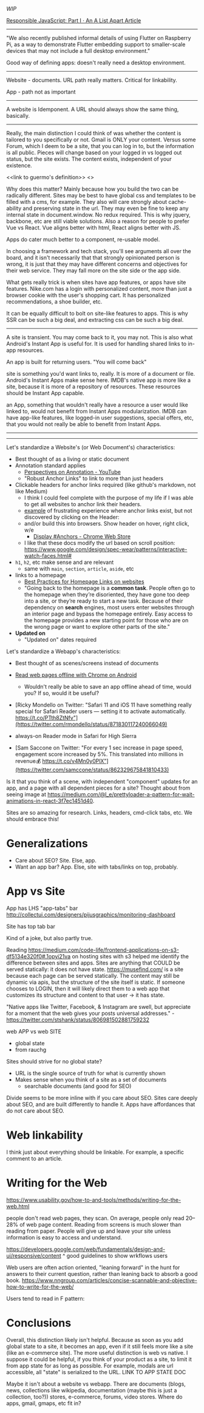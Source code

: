 _WIP_

[Responsible JavaScript: Part I · An A List Apart Article](https://alistapart.com/article/responsible-javascript-part-1)

---

"We also recently published informal details of using Flutter on Raspberry Pi, as a way to demonstrate Flutter embedding support to smaller-scale devices that may not include a full desktop environment."

Good way of defining apps: doesn't really need a desktop environment.

---

Website - documents. URL path really matters. Critical for linkability.

App - path not as important

---

A website is Idemponent. A URL should always show the same thing, basically.

---

Really, the main distinction I could think of was whether the content is tailored to you specifically or not. Gmail is
ONLY your content. Versus some Forum, which I deem to be a site, that you can log in to, but the information is all
public. Pieces will change based on your logged in vs logged out status, but the site exists. The content exists,
independent of your existence.

<<link to guermo's definition>>
<<link to google.io panel where jake tries to answer>>

Why does this matter?
Mainly because how you build the two can be radically different. Sites may be best to have global css and templates to
be filled with a cms, for example. They also will care strongly about cache-ability and preserving state in the url.
They may even be fine to keep any internal state in document.window. No redux required. This is why jquery, backbone,
etc are still viable solutions. Also a reason for people to prefer Vue vs React. Vue aligns better with html, React
aligns better with JS.

Apps do cater much better to a component, re-usable model.

In choosing a framework and tech stack, you'll see arguments all over the board, and it isn't necessarily that that
strongly opinionated person is wrong, it is just that they may have different concerns and objectives for their web
service. They may fall more on the site side or the app side.

What gets really trick is when sites have app features, or apps have site features. Nike.com has a login with
personalized content, more than just a browser cookie with the user's shopping cart. It has personalized
recommendations, a shoe builder, etc.

It can be equally difficult to bolt on site-like features to apps. This is why SSR can be such a big deal, and
extracting css can be such a big deal.

---

A site is transient. You may come back to it, you may not. This is also what Android's Instant App is useful for. It is
used for handling shared links to in-app resources.

An app is built for returning users. "You will come back"

site is something you'd want links to, really. It is more of a document or file. Android's Instant Apps make sense here.
IMDB's native app is more like a site, because it is more of a repository of resources. These resources should be
Instant App capable.

an App, something that wouldn't really have a resource a user would like linked to, would not benefit from Instant Apps
modularization. IMDB can have app-like features, like logged-in user suggestions, special offers, etc, that you would
not really be able to benefit from Instant Apps.

---


---

Let's standardize a Website's (or Web Document's) characteristics:
- Best thought of as a living or static document
- Annotation standard applies
  - [Perspectives on Annotation - YouTube](https://www.youtube.com/watch?v=m2cJNDs7y2Y)
  - "Robust Anchor Links" to link to more than just headers
- Clickable headers for anchor links required (like github's markdown, not like Medium)
  - I think I could feel complete with the purpose of my life if I was able to get all websites to anchor link their headers.
  - [example](https://developer.android.com/training/gestures/scale.html#pan) of frustrating experience where anchor links exist, but not discovered by clicking on the Header:
  - and/or build this into browsers. Show header on hover, right click, w/e
    - [Display \#Anchors \- Chrome Web Store](https://chrome.google.com/webstore/detail/display-anchors/poahndpaaanbpbeafbkploiobpiiieko?utm_source=chrome-app-launcher-info-dialog)
  - I like that these docs modify the url based on scroll position: https://www.google.com/design/spec-wear/patterns/interactive-watch-faces.html#
- `h1`, `h2`, etc make sense and are relevant
  - same with `main`, `section`, `article`, `aside`, etc
- links to a homepage
  - [Best Practices for Homepage Links on websites](https://www.nngroup.com/articles/homepage-links/?utm_source=frontendfocus&utm_medium=email)
  - "Going back to the homepage is a **common task**. People often go to the homepage when they’re disoriented, they have gone too deep into a site, or they’re ready to start a new task. Because of their dependency on **search** engines, most users enter websites through an interior page and bypass the homepage entirely. Easy access to the homepage provides a new starting point for those who are on the wrong page or want to explore other parts of the site."
- **Updated on**
  - "Updated on" dates required

Let's standardize a Webapp's characteristics:
- Best thought of as scenes/screens instead of documents

- [Read web pages offline with Chrome on Android](https://blog.google/products/chrome/read-web-pages-offline-chrome-android/)
  - Wouldn't really be able to save an app offline ahead of time, would you? If so, would it be useful?
- [Ricky Mondello on Twitter: "Safari 11 and iOS 11 have something really special for Safari Reader users — setting it to activate automatically. https://t.co/PTth8ZtNfv"](https://twitter.com/rmondello/status/871830117240066049)
- always-on Reader mode in Safari for High Sierra

- [Sam Saccone on Twitter: "For every 1 sec increase in page speed, engagement score increased by 5%. This translated into millions in revenue💰 https://t.co/v4Mn0y0PlX"](https://twitter.com/samccone/status/862329675841810433)

Is it that you think of a scene, with independent "component" updates for an app, and a page with all dependent pieces for a site? Thought about from seeing image at https://medium.com/@l_e/prettyloader-a-pattern-for-wait-animations-in-react-3f7ec1451d40.

Sites are so amazing for research. Links, headers, cmd-click tabs, etc. We should embrace this!

# Generalizations
- Care about SEO? Site. Else, app.
- Want an app bar? App. Else, site with tabs/links on top, probably.

# App vs Site
App has LHS "app-tabs" bar http://collectui.com/designers/pijusgraphics/monitoring-dashboard

Site has top tab bar

Kind of a joke, but also partly true.

Reading https://medium.com/code-life/frontend-applications-on-s3-df5134e320f0#.1opyi21va on hosting sites with s3 helped me identify the difference between sites and apps. Sites are anything that COULD be served statically: it does not have state. https://musefind.com/ is a site because each page can be served statically. The content may still be dynamic via apis, but the structure of the site itself is static. If someone chooses to LOGIN, then it will likely direct them to a web app that customizes its structure and content to that user -> it has state.

"Native apps like Twitter, Facebook, & Instagram are swell, but appreciate for a moment that the web gives your posts universal addresses."
-https://twitter.com/stshank/status/806981502881759232


web APP vs web SITE
- global state
- from rauchg

Sites should strive for no global state?
- URL is the single source of truth for what is currently shown
- Makes sense when you think of a site as a set of documents
  - searchable documents (and good for SEO)

Divide seems to be more inline with if you care about SEO. Sites care deeply about SEO, and are built differently to handle it. Apps have affordances that do not care about SEO.

# Web linkability
I think just about everything should be linkable. For example, a specific comment to an article.

# Writing for the Web
https://www.usability.gov/how-to-and-tools/methods/writing-for-the-web.html

people don't read web pages, they scan. On average, people only read 20–28% of web page content. Reading from screens is much slower than reading from paper. People will give up and leave your site unless information is easy to access and understand.

https://developers.google.com/web/fundamentals/design-and-ui/responsive/content
 ^ good guidelines to show wrkflows users

Web users are often action oriented, "leaning forward" in the hunt for answers to their current question, rather than leaning back to absorb a good book.
https://www.nngroup.com/articles/concise-scannable-and-objective-how-to-write-for-the-web/

Users tend to read in F pattern: 


# Conclusions
Overall, this distinction likely isn't helpful. Because as soon as you add global state to a site, it becomes an app, even if it still feels more like a site (like an e-commerce site). The more useful distinction is web vs native. I suppose it could be helpful, if you think of your product as a site, to limit it from app state for as long as possible. For example, modals are url accessible, all "state" is serialized to the URL. LINK TO APP STATE DOC

Maybe it isn't about a website vs webapp. There are documents (blogs, news, collections like wikipedia, documentation (maybe this is just a collection, too?)) stores, e-commerce, forums, video stores. Where do apps, gmail, gmaps, etc fit in?
